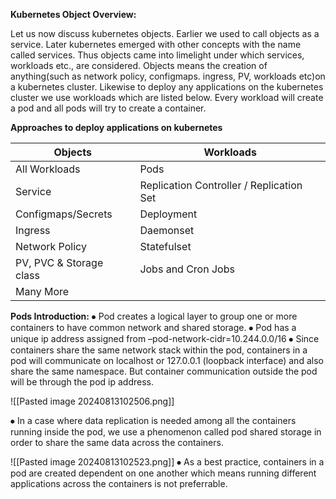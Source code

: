 **Kubernetes Object Overview:**

Let us now discuss kubernetes objects.
Earlier we used to call objects as a service. Later kubernetes emerged with other concepts with the name called services. Thus objects came into limelight under which services, workloads etc., are considered.
Objects means the creation of  anything(such as network policy, configmaps. ingress, PV, workloads etc)on a kubernetes cluster. Likewise to deploy any applications on the kubernetes cluster we use workloads which are listed below. Every workload will create a pod and all pods will try to create a container.

**Approaches to deploy applications on kubernetes**

| Objects                 | Workloads                                |
| ----------------------- | ---------------------------------------- |
| All Workloads           | Pods                                     |
| Service                 | Replication Controller / Replication Set |
| Configmaps/Secrets      | Deployment                               |
| Ingress                 | Daemonset                                |
| Network Policy          | Statefulset                              |
| PV, PVC & Storage class | Jobs and Cron Jobs                       |
| Many More               |                                          |
**Pods Introduction:**
⦁	Pod creates a logical layer to group one or more containers to have common network and shared storage.
⦁	Pod has a unique ip address assigned from –pod-network-cidr=10.244.0.0/16
⦁	Since containers share the same network stack within the pod, containers in a pod will communicate on localhost or 127.0.0.1 (loopback interface) and also share the same namespace. But container communication outside the pod will be through the pod ip address. 

![[Pasted image 20240813102506.png]]

⦁	In a case where data replication is needed among all the containers running inside the pod, we use  a phenomenon called pod shared storage in order to share the same data across the containers. 

![[Pasted image 20240813102523.png]]
⦁	As a best practice, containers in a pod are created dependent on one another which means running different applications across the containers is not preferrable.

